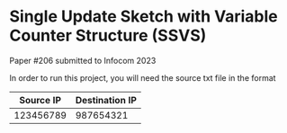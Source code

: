 # Single Update Sketch with Variable Counter Structure (SSVS)
Paper #206 submitted to Infocom 2023

In order to run this project, you will need the source txt file in the format

Source IP | Destination IP
--- | --- 
123456789 | 987654321 
